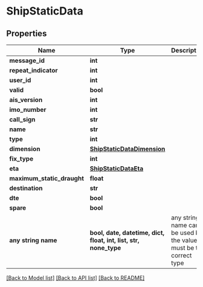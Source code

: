 # ShipStaticData


## Properties
Name | Type | Description | Notes
------------ | ------------- | ------------- | -------------
**message_id** | **int** |  | 
**repeat_indicator** | **int** |  | 
**user_id** | **int** |  | 
**valid** | **bool** |  | 
**ais_version** | **int** |  | 
**imo_number** | **int** |  | 
**call_sign** | **str** |  | 
**name** | **str** |  | 
**type** | **int** |  | 
**dimension** | [**ShipStaticDataDimension**](ShipStaticDataDimension.md) |  | 
**fix_type** | **int** |  | 
**eta** | [**ShipStaticDataEta**](ShipStaticDataEta.md) |  | 
**maximum_static_draught** | **float** |  | 
**destination** | **str** |  | 
**dte** | **bool** |  | 
**spare** | **bool** |  | 
**any string name** | **bool, date, datetime, dict, float, int, list, str, none_type** | any string name can be used but the value must be the correct type | [optional]

[[Back to Model list]](../README.md#documentation-for-models) [[Back to API list]](../README.md#documentation-for-api-endpoints) [[Back to README]](../README.md)


